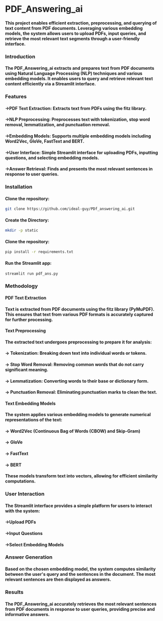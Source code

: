 # PDF_Answering_ai

#### This project enables efficient extraction, preprocessing, and querying of text content from PDF documents. Leveraging various embedding models, the system allows users to upload PDFs, input queries, and retrieve the most relevant text segments through a user-friendly interface.

### Introduction

#### The PDF_Answering_ai extracts and prepares text from PDF documents using Natural Language Processing (NLP) techniques and various embedding models. It enables users to query and retrieve relevant text content efficiently via a Streamlit interface.

### Features

#### ->PDF Text Extraction: Extracts text from PDFs using the fitz library.
#### ->NLP Preprocessing: Preprocesses text with tokenization, stop word removal, lemmatization, and punctuation removal.
#### ->Embedding Models: Supports multiple embedding models including Word2Vec, GloVe, FastText and BERT.
#### ->User Interface: Simple Streamlit interface for uploading PDFs, inputting questions, and selecting embedding models.
#### ->Answer Retrieval: Finds and presents the most relevant sentences in response to user queries.

### Installation

#### Clone the repository: 
```bash
git clone https://github.com/ideal-guy/PDf_answering_ai.git
```

#### Create the Directory:
```bash
mkdir -p static
```

#### Clone the repository: 
```bash
pip install -r requirements.txt
```

#### Run the Streamlit app:

```bash
streamlit run pdf_ans.py
```

### Methodology

#### PDF Text Extraction
#### Text is extracted from PDF documents using the fitz library (PyMuPDF). This ensures that text from various PDF formats is accurately captured for further processing.

#### Text Preprocessing
#### The extracted text undergoes preprocessing to prepare it for analysis:
#### -> Tokenization: Breaking down text into individual words or tokens.
#### -> Stop Word Removal: Removing common words that do not carry significant meaning.
#### -> Lemmatization: Converting words to their base or dictionary form.
#### -> Punctuation Removal: Eliminating punctuation marks to clean the text.

#### Text Embedding Models
#### The system applies various embedding models to generate numerical representations of the text:
#### -> Word2Vec (Continuous Bag of Words (CBOW) and Skip-Gram)
#### -> GloVe
#### -> FastText
#### -> BERT

#### These models transform text into vectors, allowing for efficient similarity computations.

### User Interaction
#### The Streamlit interface provides a simple platform for users to interact with the system:
#### ->Upload PDFs
#### ->Input Questions
#### ->Select Embedding Models

### Answer Generation
#### Based on the chosen embedding model, the system computes similarity between the user's query and the sentences in the document. The most relevant sentences are then displayed as answers.

### Results
#### The PDF_Answering_ai accurately retrieves the most relevant sentences from PDF documents in response to user queries, providing precise and informative answers.


